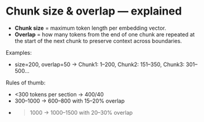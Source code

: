 # Chunk size & overlap — explained

- **Chunk size** = maximum token length per embedding vector.
- **Overlap** = how many tokens from the end of one chunk are repeated at the start of the next chunk to preserve context across boundaries.

Examples:
- size=200, overlap=50 → Chunk1: 1–200, Chunk2: 151–350, Chunk3: 301–500…

Rules of thumb:
- <300 tokens per section → 400/40
- 300–1000 → 600–800 with 15–20% overlap
- >1000 → 1000–1500 with 20–30% overlap
